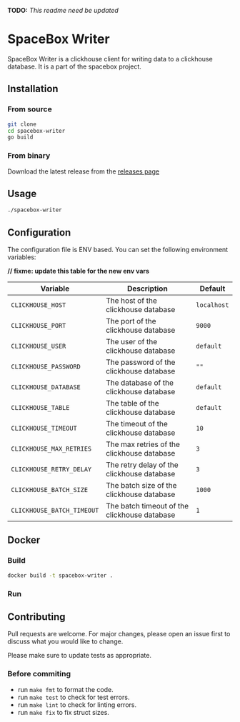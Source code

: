 **TODO:** *This readme need be updated*

# SpaceBox Writer

SpaceBox Writer is a clickhouse client for writing data to a clickhouse database. It is a part of the spacebox project.

## Installation

### From source

```bash
git clone
cd spacebox-writer
go build
```

### From binary

Download the latest release from the [releases page](...)

## Usage

```bash
./spacebox-writer
```

## Configuration

The configuration file is ENV based. You can set the following environment variables:

**// fixme: update this table for the new env vars**

| Variable                   | Description                                  | Default     |
|----------------------------|----------------------------------------------|-------------|
| `CLICKHOUSE_HOST`          | The host of the clickhouse database          | `localhost` |
| `CLICKHOUSE_PORT`          | The port of the clickhouse database          | `9000`      |
| `CLICKHOUSE_USER`          | The user of the clickhouse database          | `default`   |
| `CLICKHOUSE_PASSWORD`      | The password of the clickhouse database      | `""`        |
| `CLICKHOUSE_DATABASE`      | The database of the clickhouse database      | `default`   |
| `CLICKHOUSE_TABLE`         | The table of the clickhouse database         | `default`   |
| `CLICKHOUSE_TIMEOUT`       | The timeout of the clickhouse database       | `10`        |
| `CLICKHOUSE_MAX_RETRIES`   | The max retries of the clickhouse database   | `3`         |
| `CLICKHOUSE_RETRY_DELAY`   | The retry delay of the clickhouse database   | `3`         |
| `CLICKHOUSE_BATCH_SIZE`    | The batch size of the clickhouse database    | `1000`      |
| `CLICKHOUSE_BATCH_TIMEOUT` | The batch timeout of the clickhouse database | `1`         |

## Docker

### Build

```bash
docker build -t spacebox-writer .
```

### Run

## Contributing

Pull requests are welcome. For major changes, please open an issue first to discuss what you would like to change.

Please make sure to update tests as appropriate.

### Before commiting

- run `make fmt` to format the code.
- run `make test` to check for test errors.
- run `make lint` to check for linting errors.
- run `make fix` to fix struct sizes.
